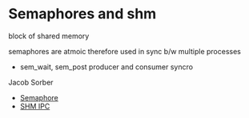 # Semaphores and shm

block of shared memory

semaphores are atmoic therefore used in sync b/w multiple processes

- sem\_wait, sem\_post producer and consumer syncro

Jacob Sorber
- [Semaphore](<https://www.youtube.com/watch?v=ukM_zzrIeXs>)
- [SHM IPC](<https://www.youtube.com/watch?v=WgVSq-sgHOc>)
